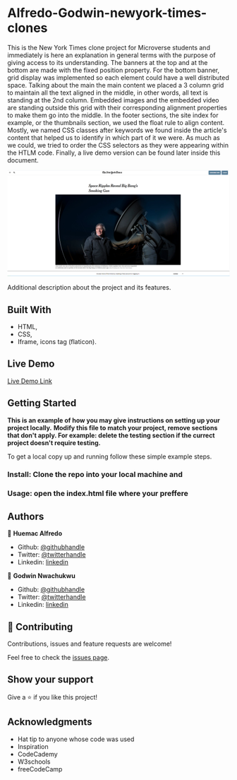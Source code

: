 # Alfredo-Godwin-newyork-times-clones
This is the New York Times clone project for Microverse students and immediately is here an explanation in general terms with the purpose of giving access to its understanding. The banners at the top and at the bottom are made with the fixed position property. For the bottom banner, grid display was implemented so each element could have a well distributed space. Talking about the main the main content we placed a 3 column grid to maintain all the text aligned in the middle, in other words, all text is standing at the 2nd column. Embedded images and the embedded video are standing outside this grid with their corresponding alignment properties to make them go into the middle. In the footer sections, the site index for example, or the thumbnails section, we used the float rule to align content. Mostly, we named CSS classes after keywords we found inside the article's content that helped us to identify in which part of it we were. As much as we could, we tried to order the CSS selectors as they were appearing within the HTLM code. Finally, a live demo version can be found later inside this document. 

![screenshot](https://github.com/Huemac-Alfredo/Alfredo-Godwin-newyork-times-clone/blob/newyork-branch/assets/logos/project-screenshot.PNG)

Additional description about the project and its features.

## Built With

- HTML,
- CSS,
- Iframe, icons tag (flaticon).

## Live Demo

[Live Demo Link](https://livedemo.com)


## Getting Started

**This is an example of how you may give instructions on setting up your project locally.**
**Modify this file to match your project, remove sections that don't apply. For example: delete the testing section if the currect project doesn't require testing.**


To get a local copy up and running follow these simple example steps.

### Install: Clone the repo into your local machine and 

### Usage: open the index.html file where your preffere



## Authors

👤 **Huemac Alfredo**

- Github: [@githubhandle](https://github.com/Huemac-Alfredo)
- Twitter: [@twitterhandle](https://twitter.com/AlfredoHuemac)
- Linkedin: [linkedin](https://www.linkedin.com/in/alfredo-huemac-c%C3%B3rdova-173b481b2/)

👤 **Godwin Nwachukwu**

- Github: [@githubhandle]()
- Twitter: [@twitterhandle]()
- Linkedin: [linkedin]()

## 🤝 Contributing

Contributions, issues and feature requests are welcome!

Feel free to check the [issues page](https://github.com/JbirdL86/Youtube-Project/issues).

## Show your support

Give a ⭐️ if you like this project!

## Acknowledgments

- Hat tip to anyone whose code was used
- Inspiration
- CodeCademy
- W3schools
- freeCodeCamp
